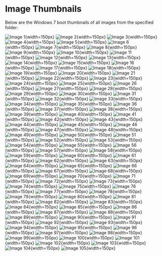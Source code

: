 # Image Thumbnails

Below are the Windows 7 boot thumbnails of all images from the specified folder:

![Image 1](./pieces/activity000.bmp){width=150px}
![Image 2](./pieces/activity001.bmp){width=150px}
![Image 3](./pieces/activity002.bmp){width=150px}
![Image 4](./pieces/activity003.bmp){width=150px}
![Image 5](./pieces/activity004.bmp){width=150px}
![Image 6](./pieces/activity005.bmp){width=150px}
![Image 7](./pieces/activity006.bmp){width=150px}
![Image 8](./pieces/activity007.bmp){width=150px}
![Image 9](./pieces/activity008.bmp){width=150px}
![Image 10](./pieces/activity009.bmp){width=150px}
![Image 11](./pieces/activity010.bmp){width=150px}
![Image 12](./pieces/activity011.bmp){width=150px}
![Image 13](./pieces/activity012.bmp){width=150px}
![Image 14](./pieces/activity013.bmp){width=150px}
![Image 15](./pieces/activity014.bmp){width=150px}
![Image 16](./pieces/activity015.bmp){width=150px}
![Image 17](./pieces/activity016.bmp){width=150px}
![Image 18](./pieces/activity017.bmp){width=150px}
![Image 19](./pieces/activity018.bmp){width=150px}
![Image 20](./pieces/activity019.bmp){width=150px}
![Image 21](./pieces/activity020.bmp){width=150px}
![Image 22](./pieces/activity021.bmp){width=150px}
![Image 23](./pieces/activity022.bmp){width=150px}
![Image 24](./pieces/activity023.bmp){width=150px}
![Image 25](./pieces/activity024.bmp){width=150px}
![Image 26](./pieces/activity025.bmp){width=150px}
![Image 27](./pieces/activity026.bmp){width=150px}
![Image 28](./pieces/activity027.bmp){width=150px}
![Image 29](./pieces/activity028.bmp){width=150px}
![Image 30](./pieces/activity029.bmp){width=150px}
![Image 31](./pieces/activity030.bmp){width=150px}
![Image 32](./pieces/activity031.bmp){width=150px}
![Image 33](./pieces/activity032.bmp){width=150px}
![Image 34](./pieces/activity033.bmp){width=150px}
![Image 35](./pieces/activity034.bmp){width=150px}
![Image 36](./pieces/activity035.bmp){width=150px}
![Image 37](./pieces/activity036.bmp){width=150px}
![Image 38](./pieces/activity037.bmp){width=150px}
![Image 39](./pieces/activity038.bmp){width=150px}
![Image 40](./pieces/activity039.bmp){width=150px}
![Image 41](./pieces/activity040.bmp){width=150px}
![Image 42](./pieces/activity041.bmp){width=150px}
![Image 43](./pieces/activity042.bmp){width=150px}
![Image 44](./pieces/activity043.bmp){width=150px}
![Image 45](./pieces/activity044.bmp){width=150px}
![Image 46](./pieces/activity045.bmp){width=150px}
![Image 47](./pieces/activity046.bmp){width=150px}
![Image 48](./pieces/activity047.bmp){width=150px}
![Image 49](./pieces/activity048.bmp){width=150px}
![Image 50](./pieces/activity049.bmp){width=150px}
![Image 51](./pieces/activity050.bmp){width=150px}
![Image 52](./pieces/activity051.bmp){width=150px}
![Image 53](./pieces/activity052.bmp){width=150px}
![Image 54](./pieces/activity053.bmp){width=150px}
![Image 55](./pieces/activity054.bmp){width=150px}
![Image 56](./pieces/activity055.bmp){width=150px}
![Image 57](./pieces/activity056.bmp){width=150px}
![Image 58](./pieces/activity057.bmp){width=150px}
![Image 59](./pieces/activity058.bmp){width=150px}
![Image 60](./pieces/activity059.bmp){width=150px}
![Image 61](./pieces/activity060.bmp){width=150px}
![Image 62](./pieces/activity061.bmp){width=150px}
![Image 63](./pieces/activity062.bmp){width=150px}
![Image 64](./pieces/activity063.bmp){width=150px}
![Image 65](./pieces/activity064.bmp){width=150px}
![Image 66](./pieces/activity065.bmp){width=150px}
![Image 67](./pieces/activity066.bmp){width=150px}
![Image 68](./pieces/activity067.bmp){width=150px}
![Image 69](./pieces/activity068.bmp){width=150px}
![Image 70](./pieces/activity069.bmp){width=150px}
![Image 71](./pieces/activity070.bmp){width=150px}
![Image 72](./pieces/activity071.bmp){width=150px}
![Image 73](./pieces/activity072.bmp){width=150px}
![Image 74](./pieces/activity073.bmp){width=150px}
![Image 75](./pieces/activity074.bmp){width=150px}
![Image 76](./pieces/activity075.bmp){width=150px}
![Image 77](./pieces/activity076.bmp){width=150px}
![Image 78](./pieces/activity077.bmp){width=150px}
![Image 79](./pieces/activity078.bmp){width=150px}
![Image 80](./pieces/activity079.bmp){width=150px}
![Image 81](./pieces/activity080.bmp){width=150px}
![Image 82](./pieces/activity081.bmp){width=150px}
![Image 83](./pieces/activity082.bmp){width=150px}
![Image 84](./pieces/activity083.bmp){width=150px}
![Image 85](./pieces/activity084.bmp){width=150px}
![Image 86](./pieces/activity085.bmp){width=150px}
![Image 87](./pieces/activity086.bmp){width=150px}
![Image 88](./pieces/activity087.bmp){width=150px}
![Image 89](./pieces/activity088.bmp){width=150px}
![Image 90](./pieces/activity089.bmp){width=150px}
![Image 91](./pieces/activity090.bmp){width=150px}
![Image 92](./pieces/activity091.bmp){width=150px}
![Image 93](./pieces/activity092.bmp){width=150px}
![Image 94](./pieces/activity093.bmp){width=150px}
![Image 95](./pieces/activity094.bmp){width=150px}
![Image 96](./pieces/activity095.bmp){width=150px}
![Image 97](./pieces/activity096.bmp){width=150px}
![Image 98](./pieces/activity097.bmp){width=150px}
![Image 99](./pieces/activity098.bmp){width=150px}
![Image 100](./pieces/activity099.bmp){width=150px}
![Image 101](./pieces/activity100.bmp){width=150px}
![Image 102](./pieces/activity101.bmp){width=150px}
![Image 103](./pieces/activity102.bmp){width=150px}
![Image 104](./pieces/activity103.bmp){width=150px}
![Image 105](./pieces/activity104.bmp){width=150px}


